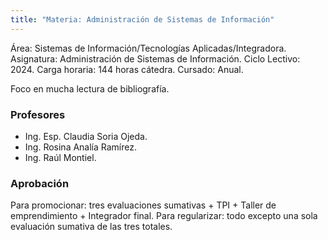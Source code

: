 ```yaml
---
title: "Materia: Administración de Sistemas de Información"
---
```


Área: Sistemas de Información/Tecnologías Aplicadas/Integradora.
Asignatura: Administración de Sistemas de Información.
Ciclo Lectivo: 2024.
Carga horaria: 144 horas cátedra.
Cursado: Anual.

Foco en mucha lectura de bibliografía.

### Profesores

- Ing. Esp. Claudia Soria Ojeda.
- Ing. Rosina Analía Ramírez.
- Ing. Raúl Montiel.

### Aprobación

Para promocionar: tres evaluaciones sumativas + TPI + Taller de emprendimiento + Integrador final.
Para regularizar: todo excepto una sola evaluación sumativa de las tres totales.
